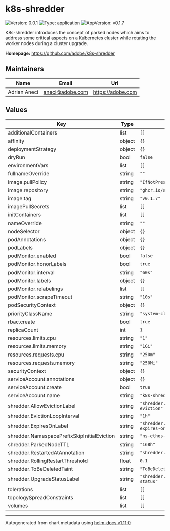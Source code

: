 # k8s-shredder

![Version: 0.0.1](https://img.shields.io/badge/Version-0.0.1-informational?style=flat-square) ![Type: application](https://img.shields.io/badge/Type-application-informational?style=flat-square) ![AppVersion: v0.1.7](https://img.shields.io/badge/AppVersion-v0.1.7-informational?style=flat-square)

K8s-shredder introduces the concept of parked nodes which aims to address some critical aspects on a Kubernetes cluster while rotating the worker nodes during a cluster upgrade.

**Homepage:** <https://github.com/adobe/k8s-shredder>

## Maintainers

| Name | Email | Url |
| ---- | ------ | --- |
| Adrian Aneci | <aneci@adobe.com> | <https://adobe.com> |

## Values

| Key | Type | Default | Description |
|-----|------|---------|-------------|
| additionalContainers | list | `[]` |  |
| affinity | object | `{}` |  |
| deploymentStrategy | object | `{}` |  |
| dryRun | bool | `false` |  |
| environmentVars | list | `[]` |  |
| fullnameOverride | string | `""` |  |
| image.pullPolicy | string | `"IfNotPresent"` |  |
| image.repository | string | `"ghcr.io/adobe/k8s-shredder"` |  |
| image.tag | string | `"v0.1.7"` |  |
| imagePullSecrets | list | `[]` |  |
| initContainers | list | `[]` |  |
| nameOverride | string | `""` |  |
| nodeSelector | object | `{}` |  |
| podAnnotations | object | `{}` |  |
| podLabels | object | `{}` |  |
| podMonitor.enabled | bool | `false` |  |
| podMonitor.honorLabels | bool | `true` |  |
| podMonitor.interval | string | `"60s"` |  |
| podMonitor.labels | object | `{}` |  |
| podMonitor.relabelings | list | `[]` |  |
| podMonitor.scrapeTimeout | string | `"10s"` |  |
| podSecurityContext | object | `{}` |  |
| priorityClassName | string | `"system-cluster-critical"` |  |
| rbac.create | bool | `true` |  |
| replicaCount | int | `1` |  |
| resources.limits.cpu | string | `"1"` |  |
| resources.limits.memory | string | `"1Gi"` |  |
| resources.requests.cpu | string | `"250m"` |  |
| resources.requests.memory | string | `"250Mi"` |  |
| securityContext | object | `{}` |  |
| serviceAccount.annotations | object | `{}` |  |
| serviceAccount.create | bool | `true` |  |
| serviceAccount.name | string | `"k8s-shredder"` |  |
| shredder.AllowEvictionLabel | string | `"shredder.ethos.adobe.net/allow-eviction"` |  |
| shredder.EvictionLoopInterval | string | `"1h"` |  |
| shredder.ExpiresOnLabel | string | `"shredder.ethos.adobe.net/parked-node-expires-on"` |  |
| shredder.NamespacePrefixSkipInitialEviction | string | `"ns-ethos-"` |  |
| shredder.ParkedNodeTTL | string | `"168h"` |  |
| shredder.RestartedAtAnnotation | string | `"shredder.ethos.adobe.net/restartedAt"` |  |
| shredder.RollingRestartThreshold | float | `0.1` |  |
| shredder.ToBeDeletedTaint | string | `"ToBeDeletedByClusterAutoscaler"` |  |
| shredder.UpgradeStatusLabel | string | `"shredder.ethos.adobe.net/upgrade-status"` |  |
| tolerations | list | `[]` |  |
| topologySpreadConstraints | list | `[]` |  |
| volumes | list | `[]` |  |

----------------------------------------------
Autogenerated from chart metadata using [helm-docs v1.11.0](https://github.com/norwoodj/helm-docs/releases/v1.11.0)
